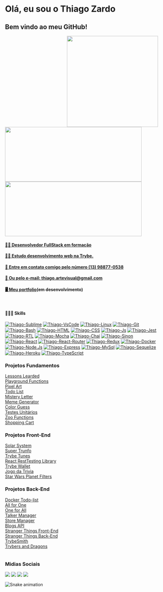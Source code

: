   # Olá, eu sou o Thiago Zardo
  ## Bem vindo ao meu GitHub!
  <img align="right" src="https://user-images.githubusercontent.com/66880417/183272429-3f59b0bb-1c2a-4a88-8fd1-d40a6f3cf512.png" width="300px" />

<div class="container">
  <a href="https://github.com/thiagozardo">
  <img width="450em" height="180em" src="https://github-readme-stats.vercel.app/api?username=thiagozardo&show_icons=true&theme=dracula&include_all_commits=true&count_private=true"/>
  <img width="450em" height="180em" src="https://github-readme-stats.vercel.app/api/top-langs/?username=thiagozardo&layout=compact&langs_count=7&theme=dracula"/>
</div>
  
<h4>👨‍💻 Desenvolvedor FullStack em formação</h4>
<h4>👨‍🎓 Estudo desenvolvimento web na Trybe.
<h4>📱 Entre em contato comigo pelo número (13) 98877-0538 <h4>
<h4>📧 Ou pelo e-mail: thiago.artevisual@gmail.com </h4>  
<h4><a href="https://thiagozardo.github.io/">🖥️ Meu portfolio</a>(em desenvolvimento)</h4>
  
<div style="display: inline_block"><br>
  <h4>👨🏻‍💻 Skills</h4>
  
  <a href="https://www.sublimetext.com/">
    <img align="center" alt="Thiago-Sublime" src="https://img.shields.io/badge/sublime_text-%23575757.svg?&style=for-the-badge&logo=sublime-text&logoColor=important" /></a>
    
  <a href="https://code.visualstudio.com/">
    <img align="center" alt="Thiago-VsCode" src="https://img.shields.io/badge/Visual_Studio_Code-0078D4?style=for-the-badge&logo=visual%20studio%20code&logoColor=white" /></a>
    
  <a href="https://www.vivaolinux.com.br/linux">
    <img align="center" alt="Thiago-Linux" src="https://img.shields.io/badge/Linux-FCC624?style=for-the-badge&logo=linux&logoColor=black" /></a>
  
  <a href="https://git-scm.com/">
    <img align="center" alt="Thiago-Git" src="https://img.shields.io/badge/GIT-E44C30?style=for-the-badge&logo=git&logoColor=white" /></a>
    
  <a href="https://devdocs.io/">
    <img align="center" alt="Thiago-Bash" src="https://img.shields.io/badge/GNU%20Bash-4EAA25?style=for-the-badge&logo=GNU%20Bash&logoColor=white" /></a>
  
  <a href="https://developer.mozilla.org/pt-BR/docs/Web/HTML">
    <img align="center" alt="Thiago-HTML" src="https://img.shields.io/badge/HTML5-E34F26?style=for-the-badge&logo=html5&logoColor=white" /></a>
  
  <a href="https://www.w3schools.com/css/">
    <img align="center" alt="Thiago-CSS" src="https://img.shields.io/badge/CSS3-1572B6?style=for-the-badge&logo=css3&logoColor=white" /></a>
  
  <a href="https://developer.mozilla.org/pt-BR/docs/Web/JavaScript">
    <img align="center" alt="Thiago-Js" src="https://img.shields.io/badge/JavaScript-F7DF1E?style=for-the-badge&logo=javascript&logoColor=black"></a>
  
  <a href="https://jestjs.io">
    <img align="center" alt="Thiago-Jest" src="https://img.shields.io/badge/Jest-323330?style=for-the-badge&logo=Jest&logoColor=white" /></a>
  
  <a href="https://testing-library.com/">
    <img align="center" alt="Thiago-RTL" src="https://img.shields.io/badge/testing%20library-323330?style=for-the-badge&logo=testing-library&logoColor=red" /></a>
    
  <a href="https://mochajs.org/">
    <img align="center" alt="Thiago-Mocha" src ="https://img.shields.io/badge/mocha.js-323330?style=for-the-badge&logo=mocha&logoColor=Brown" /></a>
  
  <a href="https://www.chaijs.com/">
    <img align="center" alt="Thiago-Chai" src ="https://img.shields.io/badge/chai.js-323330?style=for-the-badge&logo=chai&logoColor=red" /></a>
  
  <a href="https://sinonjs.org/">
    <img align="center" alt="Thiago-Sinon" src ="https://img.shields.io/badge/sinon.js-323330?style=for-the-badge&logo=sinon" /></a>
  
  <a href="https://reactjs.org/">
    <img align="center" alt="Thiago-React" src="https://img.shields.io/badge/React-20232A?style=for-the-badge&logo=react&logoColor=61DAFB" /></a>
    
  <a href="https://reactrouter.com/">
    <img align="center" alt="Thiago-React-Router" src="https://img.shields.io/badge/React_Router-CA4245?style=for-the-badge&logo=react-router&logoColor=white" /></a>
   
  <a href="https://redux.js.org/">
    <img align="center" alt="Thiago-Redux" src="https://img.shields.io/badge/Redux-593D88?style=for-the-badge&logo=redux&logoColor=white" /></a>
    
  <a href="https://docs.docker.com/">
    <img align="center" alt="Thiago-Docker" src="https://user-images.githubusercontent.com/66880417/184454774-460c99c3-a9e9-4edd-a679-91d2030b8f6d.png /></a>
    
  <a href="https://nodejs.org/en/">
    <img align="center" alt="Thiago-Node.Js" src="https://img.shields.io/badge/Node.js-43853D?style=for-the-badge&logo=node.js&logoColor=white" /></a>  
    
  <a href="http://expressjs.com/pt-br/">
    <img align="center" alt="Thiago-Express" src="https://img.shields.io/badge/Express.js-404D59?style=for-the-badge" /></a>  
  
  <a href="https://www.mysql.com/">
    <img align="center" alt="Thiago-MySql" src="https://img.shields.io/badge/MySQL-005C84?style=for-the-badge&logo=mysql&logoColor=white" /></a>
  
  <a href="https://sequelize.org/">
    <img align="center" alt="Thiago-Sequelize" src="https://img.shields.io/badge/Sequelize-52B0E7?style=for-the-badge&logo=Sequelize&logoColor=white" /></a>
  
  <a href="https://id.heroku.com/">
    <img align="center" alt="Thiago-Heroku" src="https://img.shields.io/badge/Heroku-430098?style=for-the-badge&logo=heroku&logoColor=white" /></a>
  
  <a href="https://www.typescriptlang.org/">
    <img align="center" alt="Thiago-TypeScript" src ="https://img.shields.io/badge/TypeScript-007ACC?style=for-the-badge&logo=typescript&logoColor=white" /></a>
           
</div>
  
  <div>
    <h3>Projetos Fundamentos</h3>
    <a href="https://github.com/ThiagoZardo/project-lessons-learned">Lessons Learded</a> <br>
    <a href="https://github.com/ThiagoZardo/project-playground-functions">Playground Functions</a> <br>
    <a href="https://github.com/ThiagoZardo/projeto-pixel-art">Pixel Art</a> </br>
    <a href="https://github.com/ThiagoZardo/projeto-to-do-list">Todo List</a> </br>
    <a href="https://github.com/ThiagoZardo/project-mistery-letter">Mistery Letter</a> <br>
    <a href="https://github.com/ThiagoZardo/project-meme-generator">Meme Generator</a> <br>
    <a href="https://github.com/ThiagoZardo/project-color-guess">Color Guess</a> <br>    
    <a href="https://github.com/ThiagoZardo/projeto-testes-unitarios">Testes Unitários</a> </br>
    <a href="https://github.com/ThiagoZardo/projeto-zoo-functions">Zoo Functions</a> </br>
    <a href="https://github.com/ThiagoZardo/shopping_cart">Shopping Cart</a> </br>
  </div>
 
  <div>
    <h3>Projetos Front-End</h3>
    <a href="https://github.com/ThiagoZardo/project-solar-sytem">Solar System</a> </br>
    <a href="https://github.com/ThiagoZardo/project-super-trunfo">Super Trunfo</a> </br>
    <a href="https://github.com/ThiagoZardo/project-trybe-tunes">Trybe Tunes</a> </br>
    <a href="https://github.com/ThiagoZardo/project-React-Tests-Library">React RestTesting Library</a> </br>
    <a href="https://github.com/ThiagoZardo/project-trybe-wallet">Trybe Wallet</a> </br>
    <a href="https://github.com/ThiagoZardo/project-trivia">Jogo da Trivia</a> </br>
    <a href="https://github.com/ThiagoZardo/project-starwars-planets-search">Star Wars Planet Filters</a> </br>
  </div>

  <div>
    <h3>Projetos Back-End</h3>
    <a href="https://github.com/ThiagoZardo/project-docker-todo-list">Docker Todo-list</a> </br>
    <a href="https://github.com/ThiagoZardo/project-all-for-one">All for One</a> </br>
    <a href="https://github.com/ThiagoZardo/project-one-for-all">One for All</a> </br>
    <a href="https://github.com/ThiagoZardo/project-talker-manager">Talker Manager</a> </br>
    <a href="https://github.com/ThiagoZardo/project-store-manager">Store Manager</a> </br>
    <a href="https://github.com/ThiagoZardo/project-blogs-api">Blogs API</a> </br>
    <a href="https://github.com/ThiagoZardo/project-stranger-things-front">Stranger Things Front-End</a> </br>
    <a href="https://github.com/ThiagoZardo/project-stranger-things-back">Stranger Things Back-End</a> </br>
    <a href="https://github.com/ThiagoZardo/project-trybesmith">TrybeSmith</a> </br>
    <a href="https://github.com/ThiagoZardo/project-trybers-and-dragons">Trybers and Dragons</a> </br>
  </div>
 
 <br>
 <h3>Midias Sociais</h3>
<div> 
  <a href="https://www.youtube.com/channel/UCOFr9Imywu0Mm55mljEpcCQ" target="_blank"><img src="https://img.shields.io/badge/YouTube-FF0000?style=for-the-badge&logo=youtube&logoColor=white" target="_blank"></a>
  <a href="https://www.instagram.com/thiago_jarilho_zardo/" target="_blank"><img src="https://img.shields.io/badge/-Instagram-%23E4405F?style=for-the-badge&logo=instagram&logoColor=white" target="_blank"></a>
  <a href = "mailto:thiago.artevisual@gmail.com"><img src="https://img.shields.io/badge/-Gmail-%23333?style=for-the-badge&logo=gmail&logoColor=white" target="_blank"></a>
  <a href="https://www.linkedin.com/in/thiago-jarilho-zardo-97446b17a/" target="_blank"><img src="https://img.shields.io/badge/-LinkedIn-%230077B5?style=for-the-badge&logo=linkedin&logoColor=white" target="_blank"></a> 
 
  ![Snake animation](https://github.com/thiagozardo/thiagozardo/blob/output/github-contribution-grid-snake.svg)
 
</div>
